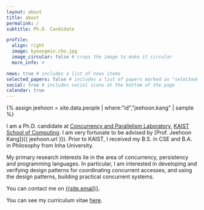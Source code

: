```yaml
---
layout: about
title: about
permalink: /
subtitle: Ph.D. Candidate

profile:
  align: right
  image: kyeongmin.cho.jpg
  image_circular: false # crops the image to make it circular
  more_info: >

news: true # includes a list of news items
selected_papers: false # includes a list of papers marked as "selected={true}"
social: true # includes social icons at the bottom of the page
calendar: true
---
```


{% assign jeehoon = site.data.people | where:"id","jeehoon.kang" | sample %}

I am a Ph.D. candidate at [Concurrency and Parallelism Laboratory](https://cp.kaist.ac.kr), [KAIST School of Computing](https://cs.kaist.ac.kr).
I am very fortunate to be advised by [Prof. Jeehoon Kang]({{ jeehoon.url }}).
Prior to KAIST, I received my B.S. in CSE and B.A. in Philosophy from Inha University.

My primary research interests lie in the area of concurrency, persistency and programming languages.
In particular, I am interested in developing and verifying design patterns for coordinating concurrent accesses, and using the design patterns, building practical concurrent systems.

You can contact me on [{{site.email}}](mailto:{{site.email}}).

You can see my curriculum vitae [here](/cv/).
